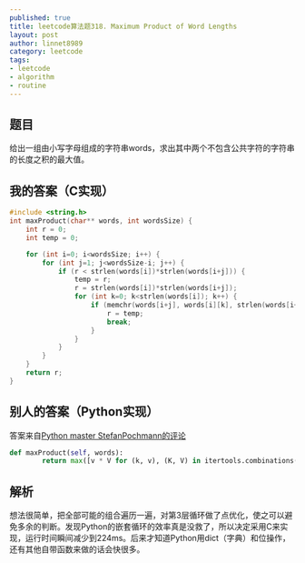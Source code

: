 ```yaml
---
published: true
title: leetcode算法题318. Maximum Product of Word Lengths
layout: post
author: linnet8989
category: leetcode
tags:
- leetcode
- algorithm
- routine
---
```


## 题目
给出一组由小写字母组成的字符串words，求出其中两个不包含公共字符的字符串的长度之积的最大值。

## 我的答案（C实现）

```c
#include <string.h>
int maxProduct(char** words, int wordsSize) {
    int r = 0;
    int temp = 0;

    for (int i=0; i<wordsSize; i++) {
        for (int j=1; j<wordsSize-i; j++) {
            if (r < strlen(words[i])*strlen(words[i+j])) {
                temp = r;
                r = strlen(words[i])*strlen(words[i+j]);
                for (int k=0; k<strlen(words[i]); k++) {
                    if (memchr(words[i+j], words[i][k], strlen(words[i+j]))) {
                        r = temp;
                        break;
                    }
                }
            }
        }
    }
    return r;
}
```

## 别人的答案（Python实现）
答案来自[Python master StefanPochmann的评论](https://leetcode.com/discuss/76617/a-two-line-python-solution-176-ms)

```python
def maxProduct(self, words):
        return max([v * V for (k, v), (K, V) in itertools.combinations(dict(sorted((sum(1 << (ord(c) - 97) for c in set(w)), len(w)) for w in words)).items(), 2) if not K & k] or [0])
```

## 解析
想法很简单，把全部可能的组合遍历一遍，对第3层循环做了点优化，使之可以避免多余的判断。发现Python的嵌套循环的效率真是没救了，所以决定采用C来实现，运行时间瞬间减少到224ms。后来才知道Python用dict（字典）和位操作，还有其他自带函数来做的话会快很多。
